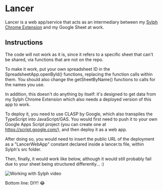 # Lancer

Lancer is a web app/service that acts as an intermediary between my [Sylph Chrome Extension](https://github.com/sci-barite/sylph) and my Google Sheet at work. 

## Instructions

The code will not work as it is, since it refers to a specific sheet that can't be shared, via functions that are not on the repo.

To make it work, put your own spreadsheet ID in the SpreadsheetApp.openById() functions, replacing the function calls within them.
You should also change the getSheetByName() functions to calls for the names you use.

In addition, this doesn't do anything by itself: it's designed to get data from my Sylph Chrome Extension  which also needs a deployed version of this app to work.

To deploy it, you need to use CLASP by Google, which also transpiles the TypeScript into JavaScript/GAS.
You would first need to push it to your own Google Apps Script project (you can create one at https://script.google.com/), and then deploy it as a web app.

After doing so, you would need to insert the public URL of the deployment as a "LancerWebApp" constant declared inside a lancer.ts file, within Sylph's src folder.

Then, finally, it would work like below, although it would still probably fail due to your sheet being structured differently... :)

![Working with Sylph video](https://cdn-images-1.medium.com/max/800/0*zSQ_aYJ2K_1St3sV.gif)

Bottom line: DIY! 😂
